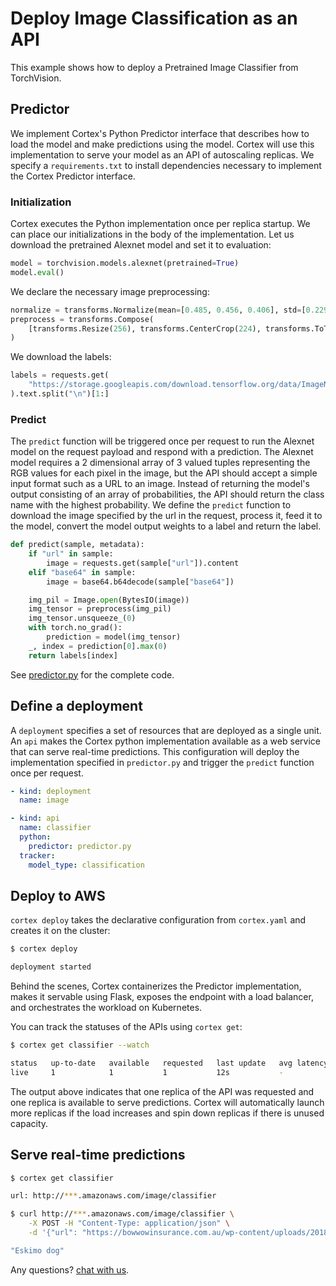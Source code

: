 # Deploy Image Classification as an API

This example shows how to deploy a Pretrained Image Classifier from TorchVision.

## Predictor

We implement Cortex's Python Predictor interface that describes how to load the model and make predictions using the model. Cortex will use this implementation to serve your model as an API of autoscaling replicas. We specify a `requirements.txt` to install dependencies necessary to implement the Cortex Predictor interface.

### Initialization

Cortex executes the Python implementation once per replica startup. We can place our initializations in the body of the implementation. Let us download the pretrained Alexnet model and set it to evaluation:

```python
model = torchvision.models.alexnet(pretrained=True)
model.eval()
```

We declare the necessary image preprocessing:

```python
normalize = transforms.Normalize(mean=[0.485, 0.456, 0.406], std=[0.229, 0.224, 0.225])
preprocess = transforms.Compose(
    [transforms.Resize(256), transforms.CenterCrop(224), transforms.ToTensor(), normalize]
)
```

We download the labels:

```python
labels = requests.get(
    "https://storage.googleapis.com/download.tensorflow.org/data/ImageNetLabels.txt"
).text.split("\n")[1:]
```

### Predict

The `predict` function will be triggered once per request to run the Alexnet model on the request payload and respond with a prediction. The Alexnet model requires a 2 dimensional array of 3 valued tuples representing the RGB values for each pixel in the image, but the API should accept a simple input format such as a URL to an image. Instead of returning the model's output consisting of an array of probabilities, the API should return the class name with the highest probability. We define the `predict` function to download the image specified by the url in the request, process it, feed it to the model, convert the model output weights to a label and return the label.

```python
def predict(sample, metadata):
    if "url" in sample:
        image = requests.get(sample["url"]).content
    elif "base64" in sample:
        image = base64.b64decode(sample["base64"])

    img_pil = Image.open(BytesIO(image))
    img_tensor = preprocess(img_pil)
    img_tensor.unsqueeze_(0)
    with torch.no_grad():
        prediction = model(img_tensor)
    _, index = prediction[0].max(0)
    return labels[index]
```

See [predictor.py](./predictor.py) for the complete code.

## Define a deployment

A `deployment` specifies a set of resources that are deployed as a single unit. An `api` makes the Cortex python implementation available as a web service that can serve real-time predictions. This configuration will deploy the implementation specified in `predictor.py` and trigger the `predict` function once per request.

```yaml
- kind: deployment
  name: image

- kind: api
  name: classifier
  python:
    predictor: predictor.py
  tracker:
    model_type: classification
```

## Deploy to AWS

`cortex deploy` takes the declarative configuration from `cortex.yaml` and creates it on the cluster:

```bash
$ cortex deploy

deployment started
```

Behind the scenes, Cortex containerizes the Predictor implementation, makes it servable using Flask, exposes the endpoint with a load balancer, and orchestrates the workload on Kubernetes.

You can track the statuses of the APIs using `cortex get`:

```bash
$ cortex get classifier --watch

status   up-to-date   available   requested   last update   avg latency
live     1            1           1           12s           -
```

The output above indicates that one replica of the API was requested and one replica is available to serve predictions. Cortex will automatically launch more replicas if the load increases and spin down replicas if there is unused capacity.

## Serve real-time predictions

```bash
$ cortex get classifier

url: http://***.amazonaws.com/image/classifier

$ curl http://***.amazonaws.com/image/classifier \
    -X POST -H "Content-Type: application/json" \
    -d '{"url": "https://bowwowinsurance.com.au/wp-content/uploads/2018/10/akita-700x700.jpg"}'

"Eskimo dog"
```

Any questions? [chat with us](https://gitter.im/cortexlabs/cortex).
